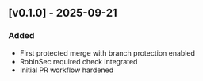 ## [v0.1.0] - 2025-09-21
### Added
- First protected merge with branch protection enabled
- RobinSec required check integrated
- Initial PR workflow hardened